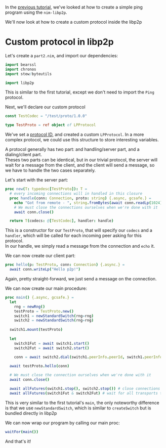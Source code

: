 In the [previous tutorial](tutorial_1_connect.md), we've looked at how to create a simple ping program using the `nim-libp2p`.

We'll now look at how to create a custom protocol inside the libp2p

# Custom protocol in libp2p
Let's create a `part2.nim`, and import our dependencies:
```nim
import bearssl
import chronos
import stew/byteutils

import libp2p
```
This is similar to the first tutorial, except we don't need to import the `Ping` protocol.

Next, we'll declare our custom protocol
```nim
const TestCodec = "/test/proto/1.0.0"

type TestProto = ref object of LPProtocol
```

We've set a [protocol ID](https://docs.libp2p.io/concepts/protocols/#protocol-ids), and created a custom `LPProtocol`. In a more complex protocol, we could use this structure to store interesting variables.

A protocol generally has two part: and handling/server part, and a dialing/client part.  
Theses two parts can be identical, but in our trivial protocol, the server will wait for a message from the client, and the client will send a message, so we have to handle the two cases separately.

Let's start with the server part:
```nim
proc new(T: typedesc[TestProto]): T =
  # every incoming connections will in handled in this closure
  proc handle(conn: Connection, proto: string) {.async, gcsafe.} =
    echo "Got from remote - ", string.fromBytes(await conn.readLp(1024))
    # We must close the connections ourselves when we're done with it
    await conn.close()

  return T(codecs: @[TestCodec], handler: handle)
```
This is a constructor for our `TestProto`, that will specify our `codecs` and a `handler`, which will be called for each incoming peer asking for this protocol.  
In our handle, we simply read a message from the connection and `echo` it.

We can now create our client part:
```nim
proc hello(p: TestProto, conn: Connection) {.async.} =
  await conn.writeLp("Hello p2p!")
```
Again, pretty straight-forward, we just send a message on the connection.

We can now create our main procedure:
```nim
proc main() {.async, gcsafe.} =
  let
    rng = newRng()
    testProto = TestProto.new()
    switch1 = newStandardSwitch(rng=rng)
    switch2 = newStandardSwitch(rng=rng)
  
  switch1.mount(testProto)
  
  let
    switch1Fut = await switch1.start()
    switch2Fut = await switch2.start()
    
    conn = await switch2.dial(switch1.peerInfo.peerId, switch1.peerInfo.addrs, TestCodec)

  await testProto.hello(conn)

  # We must close the connection ourselves when we're done with it
  await conn.close()

  await allFutures(switch1.stop(), switch2.stop()) # close connections and shutdown all transports
  await allFutures(switch1Fut & switch2Fut) # wait for all transports to shutdown
```

This is very similar to the first tutorial's `main`, the only noteworthy difference is that we use `newStandardSwitch`, which is similar to `createSwitch` but is bundled directly in libp2p

We can now wrap our program by calling our main proc:
```nim
waitFor(main())
```

And that's it!
